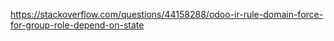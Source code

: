 https://stackoverflow.com/questions/44158288/odoo-ir-rule-domain-force-for-group-role-depend-on-state
